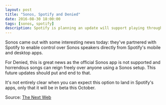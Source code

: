 ```yaml
---
layout: post
title: "Sonos, Spotify and Denied"
date: 2016-08-30 18:00:00
tags: [sonos, spotify]
description: Spotify is planning an update will support playing through Sonos speakers.
---
```


Sonos came out with some interesting news today: they've partnered with Spotify to enable control over Sonos speakers directly from Spotify's mobile and desktop apps.

For Denied, this is great news as the official Sonos app is not supported and horrendous songs can reign freely over anyone using a Sonos setup. This future updates should put and end to that.

It's not entirely clear when you can expect this option to land in Spotify's apps, only that it will be in beta this October.

Source: [The Next Web](http://thenextweb.com/apps/2016/08/30/spotify-will-soon-able-control-sonos-without-wi-fi/)
